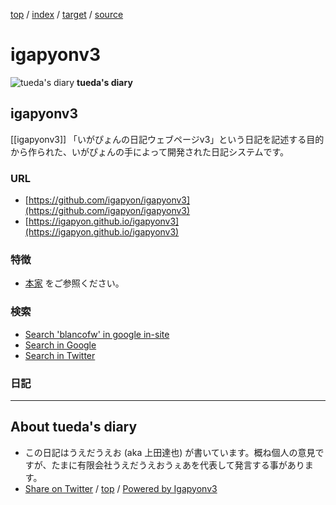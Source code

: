 [top](../index.html) / [index](index.html) / [target](https://uedaueo.github.io/diary-of-tueda/keyword/igapyonv3.html) / [source](https://github.com/uedaueo/diary-of-tueda/blob/master/keyword/igapyonv3.src.md) 

igapyonv3
=====================================================================================================
![tueda's diary](https://uedaueo.github.io/diary-of-tueda/images/furoduck.jpg "うえだうえお") **tueda's diary**

## igapyonv3

[[igapyonv3]] 「いがぴょんの日記ウェブページv3」という日記を記述する目的から作られた、いがぴょんの手によって開発された日記システムです。

### URL

* [https://github.com/igapyon/igapyonv3](https://github.com/igapyon/igapyonv3)
* [https://igapyon.github.io/igapyonv3](https://igapyon.github.io/igapyonv3)

### 特徴

* [本家](https://www.igapyon.jp/igapyon/diary/keyword/igapyonv3.html) をご参照ください。

### 検索

* [Search 'blancofw' in google in-site](https://www.google.co.jp/#pws=0&q=site:https%3A%2F%2Fuedaueo.github.io%2Fdiary-of-tueda%2F+igapyonv3)
* [Search in Google](https://www.google.co.jp/#pws=0&q=igapyonv3)
* [Search in Twitter](https://twitter.com/search?q=%23igapyonv3)

### 日記




----------------------------------------------------------------------------------------------------

## About tueda's diary

* この日記はうえだうえお (aka 上田達也) が書いています。概ね個人の意見ですが、たまに有限会社うえだうえおうぇあを代表して発言する事があります。
* [Share on Twitter](https://twitter.com/intent/tweet?hashtags=tueda%2Cuedaueo&text=igapyonv3&url=https%3A%2F%2Fuedaueo.github.io%2Fdiary-of-tueda%2Fkeyword%2Figapyonv3.html) / [top](../index.html) / [Powered by Igapyonv3](https://github.com/igapyon/igapyonv3)
